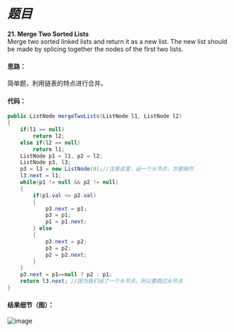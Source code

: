 # *题目*
**21. Merge Two Sorted Lists**  
Merge two sorted linked lists and return it as a new list. The new list should be made by splicing together the nodes of the first two lists.

#### 思路：
简单题，利用链表的特点进行合并。
#### 代码：
```java
public ListNode mergeTwoLists(ListNode l1, ListNode l2)
{
    if(l1 == null)
        return l2;
    else if(l2 == null)
        return l1;
    ListNode p1 = l1, p2 = l2;
    ListNode p3, l3;
    p3 = l3 = new ListNode(0);//注意这里，设一个头节点，方便操作
    l3.next = l1;
    while(p1 != null && p2 != null)
    {
        if(p1.val <= p2.val)
        {
            p3.next = p1;
            p3 = p1;
            p1 = p1.next;
        } else
        {
            p3.next = p2;
            p3 = p2;
            p2 = p2.next;
        }
    }
    p3.next = p1==null ? p2 : p1;
    return l3.next; //因为我们设了一个头节点，所以要跳过头节点
}
```
#### 结果细节（图）：
![image](https://github.com/jnuyanfa/YanFa-LeetCode-with-JAVA/blob/master/leetcode021_Merge2Lists/img/1.png)
